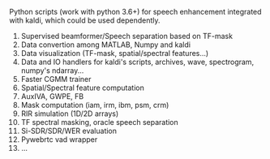 Python scripts (work with python 3.6+) for speech enhancement integrated with kaldi, which could be used dependently.

1. Supervised beamformer/Speech separation based on TF-mask
2. Data convertion among MATLAB, Numpy and kaldi
3. Data visualization (TF-mask, spatial/spectral features...)
4. Data and IO handlers for kaldi's scripts, archives, wave, spectrogram, numpy's ndarray...
5. Faster CGMM trainer
6. Spatial/Spectral feature computation
7. AuxIVA, GWPE, FB
8. Mask computation (iam, irm, ibm, psm, crm)
9. RIR simulation (1D/2D arrays)
10. TF spectral masking, oracle speech separation
11. Si-SDR/SDR/WER evaluation
12. Pywebrtc vad wrapper
13. ...